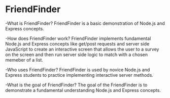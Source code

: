 # FriendFinder
-What is FriendFinder?
FriendFinder is a basic demonstration of Node.js and Express concepts.

-How does FriendFinder work?
FriendFinder implements fundamental Node.js and Express concepts like get/post requests and server side JavaScript to create an interactive screen that allows the user to a survey on the screen and then run server side logic to match with a chosen memeber of a list.

-Who uses FriendFinder?
FriendFinder is used by novice Node.js and Express students to practice implementing interactive server methods.

-What is the  goal of FriendFinder?
The goal of the FriendFinder is to demonstrate a fundamental understanding Node.js and Express concepts.
